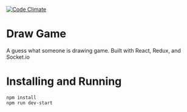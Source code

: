 [![Code Climate](https://codeclimate.com/github/jordanlaforest/drawgame/badges/gpa.svg)](https://codeclimate.com/github/jordanlaforest/drawgame)

# Draw Game
A guess what someone is drawing game. Built with React, Redux, and Socket.io

# Installing and Running

```
npm install
npm run dev-start
```

